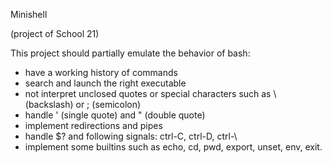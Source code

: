 Minishell

(project of School 21)

This project should partially emulate the behavior of bash:

- have a working history of commands
- search and launch the right executable
- not interpret unclosed quotes or special characters such as \ (backslash) or ; (semicolon)
- handle ' (single quote) and " (double quote)
- implement redirections and pipes
- handle $? and following signals: ctrl-C, ctrl-D, ctrl-\
- implement some builtins such as echo, cd, pwd, export, unset, env, exit.
